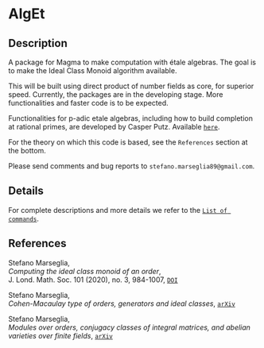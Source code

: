 # AlgEt

Description
--

A package for Magma to make computation with étale algebras.
The goal is to make the Ideal Class Monoid algorithm available.

This will be built using direct product of number fields as core, for superior speed.
Currently, the packages are in the developing stage. More functionalities and faster code is to be expected.

Functionalities for p-adic etale algebras, including how to build completion at rational primes, are developed by Casper Putz. Available [`here`](https://github.com/CPutz/etale-algebra-family).

For the theory on which this code is based, see the `References` section at the bottom.

Please send comments and bug reports to `stefano.marseglia89@gmail.com`.

Details
--

For complete descriptions and more details we refer to the [`List of commands`](https://github.com/stmar89/AlgEt/blob/main/doc/ListOfCommands.md).

<!---
In the file [`examples.txt`](https://github.com/stmar89/PolsAbVarFpCanLift/blob/main/doc/examples.txt) there is the code to see how to use the main functions of the package.
-->

References
--

Stefano Marseglia,<br>
*Computing the ideal class monoid of an order*,<br>
J. Lond. Math. Soc. 101 (2020), no. 3, 984-1007, [`DOI`](https://doi.org/10.1112/jlms.12294)

Stefano Marseglia,<br>
*Cohen-Macaulay type of orders, generators and ideal classes*, [`arXiv`](https://arxiv.org/abs/2206.03758)

Stefano Marseglia,<br>
*Modules over orders, conjugacy classes of integral matrices, and abelian varieties over finite fields*, [`arXiv`](https://arxiv.org/abs/2208.05409)
